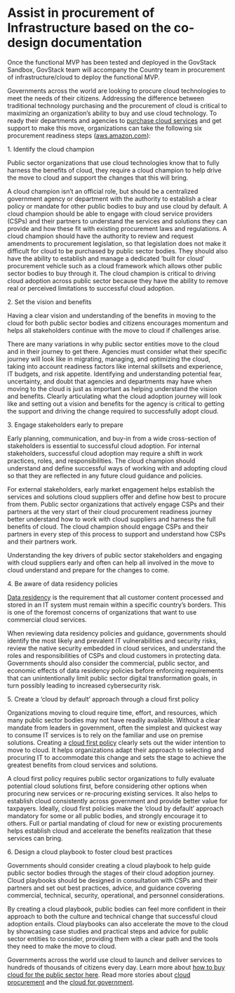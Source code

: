 # Assist in procurement of Infrastructure based on the co-design documentation

Once the functional MVP has been tested and deployed in the GovStack Sandbox, GovStack team will accompany the Country team in procurement of infrastructure/cloud to deploy the functional MVP. &#x20;

&#x20;

Governments across the world are looking to procure cloud technologies to meet the needs of their citizens. Addressing the difference between traditional technology purchasing and the procurement of cloud is critical to maximizing an organization’s ability to buy and use cloud technology. To ready their departments and agencies to [purchase cloud services](https://aws.amazon.com/how-to-buy/) and get support to make this move, organizations can take the following six procurement readiness steps ([aws.amazon.com](https://aws.amazon.com/blogs/publicsector/6-steps-cloud-procurement-readiness-government/)):&#x20;

1\. Identify the cloud champion&#x20;

Public sector organizations that use cloud technologies know that to fully harness the benefits of cloud, they require a cloud champion to help drive the move to cloud and support the changes that this will bring.&#x20;

A cloud champion isn’t an official role, but should be a centralized government agency or department with the authority to establish a clear policy or mandate for other public bodies to buy and use cloud by default. A cloud champion should be able to engage with cloud service providers (CSPs) and their partners to understand the services and solutions they can provide and how these fit with existing procurement laws and regulations. A cloud champion should have the authority to review and request amendments to procurement legislation, so that legislation does not make it difficult for cloud to be purchased by public sector bodies. They should also have the ability to establish and manage a dedicated ‘built for cloud’ procurement vehicle such as a cloud framework which allows other public sector bodies to buy through it. The cloud champion is critical to driving cloud adoption across public sector because they have the ability to remove real or perceived limitations to successful cloud adoption.&#x20;

2\. Set the vision and benefits&#x20;

Having a clear vision and understanding of the benefits in moving to the cloud for both public sector bodies and citizens encourages momentum and helps all stakeholders continue with the move to cloud if challenges arise.&#x20;

There are many variations in why public sector entities move to the cloud and in their journey to get there. Agencies must consider what their specific journey will look like in migrating, managing, and optimizing the cloud, taking into account readiness factors like internal skillsets and experience, IT budgets, and risk appetite. Identifying and understanding potential fear, uncertainty, and doubt that agencies and departments may have when moving to the cloud is just as important as helping understand the vision and benefits. Clearly articulating what the cloud adoption journey will look like and setting out a vision and benefits for the agency is critical to getting the support and driving the change required to successfully adopt cloud.&#x20;

3\. Engage stakeholders early to prepare&#x20;

Early planning, communication, and buy-in from a wide cross-section of stakeholders is essential to successful cloud adoption. For internal stakeholders, successful cloud adoption may require a shift in work practices, roles, and responsibilities. The cloud champion should understand and define successful ways of working with and adopting cloud so that they are reflected in any future cloud guidance and policies.&#x20;

For external stakeholders, early market engagement helps establish the services and solutions cloud suppliers offer and define how best to procure from them. Public sector organizations that actively engage CSPs and their partners at the very start of their cloud procurement readiness journey better understand how to work with cloud suppliers and harness the full benefits of cloud. The cloud champion should engage CSPs and their partners in every step of this process to support and understand how CSPs and their partners work.&#x20;

Understanding the key drivers of public sector stakeholders and engaging with cloud suppliers early and often can help all involved in the move to cloud understand and prepare for the changes to come.&#x20;

4\. Be aware of data residency policies&#x20;

[Data residency](https://d1.awsstatic.com/whitepapers/compliance/Data\_Residency\_Whitepaper.pdf) is the requirement that all customer content processed and stored in an IT system must remain within a specific country’s borders. This is one of the foremost concerns of organizations that want to use commercial cloud services.&#x20;

When reviewing data residency policies and guidance, governments should identify the most likely and prevalent IT vulnerabilities and security risks, review the native security embedded in cloud services, and understand the roles and responsibilities of CSPs and cloud customers in protecting data. Governments should also consider the commercial, public sector, and economic effects of data residency policies before enforcing requirements that can unintentionally limit public sector digital transformation goals, in turn possibly leading to increased cybersecurity risk.&#x20;

5\. Create a ‘cloud by default’ approach through a cloud first policy&#x20;

Organizations moving to cloud require time, effort, and resources, which many public sector bodies may not have readily available. Without a clear mandate from leaders in government, often the simplest and quickest way to consume IT services is to rely on the familiar and use on premise solutions. Creating a [cloud first policy](https://aws.amazon.com/blogs/publicsector/best-practices-to-support-a-transition-to-cloud-first-environment/) clearly sets out the wider intention to move to cloud. It helps organizations adapt their approach to selecting and procuring IT to accommodate this change and sets the stage to achieve the greatest benefits from cloud services and solutions.&#x20;

A cloud first policy requires public sector organizations to fully evaluate potential cloud solutions first, before considering other options when procuring new services or re-procuring existing services. It also helps to establish cloud consistently across government and provide better value for taxpayers. Ideally, cloud first policies make the ‘cloud by default’ approach mandatory for some or all public bodies, and strongly encourage it to others. Full or partial mandating of cloud for new or existing procurements helps establish cloud and accelerate the benefits realization that these services can bring.&#x20;

6\. Design a cloud playbook to foster cloud best practices&#x20;

Governments should consider creating a cloud playbook to help guide public sector bodies through the stages of their cloud adoption journey. Cloud playbooks should be designed in consultation with CSPs and their partners and set out best practices, advice, and guidance covering commercial, technical, security, operational, and personnel considerations.&#x20;

By creating a cloud playbook, public bodies can feel more confident in their approach to both the culture and technical change that successful cloud adoption entails. Cloud playbooks can also accelerate the move to the cloud by showcasing case studies and practical steps and advice for public sector entities to consider, providing them with a clear path and the tools they need to make the move to cloud.&#x20;

Governments across the world use cloud to launch and deliver services to hundreds of thousands of citizens every day. Learn more about [how to buy cloud for the public sector here](https://aws.amazon.com/how-to-buy/). Read more stories about [cloud procurement](https://www.aws.training/account/logonoptions?returnUrl=%2flearningobject%2fwbc%3fid%3d65747) and the [cloud for government](https://aws.amazon.com/how-to-buy/).&#x20;

&#x20;
